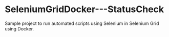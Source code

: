 # SeleniumGridDocker---StatusCheck
Sample project to run automated scripts using Selenium in Selenium Grid using Docker.

